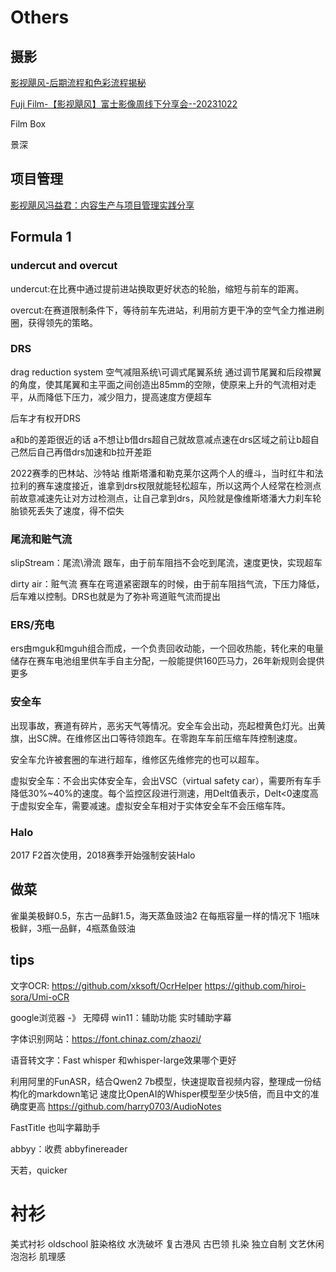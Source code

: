 # Others

## 摄影

[影视飓风-后期流程和色彩流程揭秘](https://www.bilibili.com/video/BV1TM411X7s2)

[Fuji Film-【影视飓风】富士影像周线下分享会--20231022](https://www.bilibili.com/video/BV1XN4y1C7A2)

Film Box

景深



## 项目管理

[影视飓风冯益君：内容生产与项目管理实践分享](https://www.bilibili.com/video/BV1Cp421Q7t6)


## Formula 1

### undercut and overcut
undercut:在比赛中通过提前进站换取更好状态的轮胎，缩短与前车的距离。

overcut:在赛道限制条件下，等待前车先进站，利用前方更干净的空气全力推进刷圈，获得领先的策略。

### DRS

drag reduction system 空气减阻系统\可调式尾翼系统
通过调节尾翼和后段襟翼的角度，使其尾翼和主平面之间创造出85mm的空隙，使原来上升的气流相对走平，从而降低下压力，减少阻力，提高速度方便超车

后车才有权开DRS

a和b的差距很近的话  a不想让b借drs超自己就故意减点速在drs区域之前让b超自己然后自己再借drs加速和b拉开差距

2022赛季的巴林站、沙特站 维斯塔潘和勒克莱尔这两个人的缠斗，当时红牛和法拉利的赛车速度接近，谁拿到drs权限就能轻松超车，所以这两个人经常在检测点前故意减速先让对方过检测点，让自己拿到drs，风险就是像维斯塔潘大力刹车轮胎锁死丢失了速度，得不偿失

### 尾流和赃气流

slipStream：尾流\滑流
跟车，由于前车阻挡不会吃到尾流，速度更快，实现超车

dirty air：赃气流
赛车在弯道紧密跟车的时候，由于前车阻挡气流，下压力降低，后车难以控制。DRS也就是为了弥补弯道赃气流而提出

### ERS/充电

ers由mguk和mguh组合而成，一个负责回收动能，一个回收热能，转化来的电量储存在赛车电池组里供车手自主分配，一般能提供160匹马力，26年新规则会提供更多


### 安全车

出现事故，赛道有碎片，恶劣天气等情况。安全车会出动，亮起橙黄色灯光。出黄旗，出SC牌。在维修区出口等待领跑车。在零跑车车前压缩车阵控制速度。

安全车允许被套圈的车进行超车，维修区先维修完的也可以超车。

虚拟安全车：不会出实体安全车，会出VSC（virtual safety car），需要所有车手降低30%~40%的速度。每个监控区段进行测速，用Delt值表示，Delt<0速度高于虚拟安全车，需要减速。虚拟安全车相对于实体安全车不会压缩车阵。

### Halo

2017 F2首次使用，2018赛季开始强制安装Halo 


## 做菜

雀巢美极鲜0.5，东古一品鲜1.5，海天蒸鱼豉油2
在每瓶容量一样的情况下
1瓶味极鲜，3瓶一品鲜，4瓶蒸鱼豉油

## tips
文字OCR:  https://github.com/xksoft/OcrHelper
https://github.com/hiroi-sora/Umi-oCR

google浏览器 -》 无障碍
win11：辅助功能 实时辅助字幕

字体识别网站：https://font.chinaz.com/zhaozi/

语音转文字：Fast whisper 和whisper-large效果哪个更好

利用阿里的FunASR，结合Qwen2 7b模型，快速提取音视频内容，整理成一份结构化的markdown笔记
速度比OpenAI的Whisper模型至少快5倍，而且中文的准确度更高
https://github.com/harry0703/AudioNotes

FastTitle 也叫字幕助手

abbyy：收费
abbyfinereader

天若，quicker


# 衬衫
美式衬衫   oldschool  脏染格纹 水洗破坏
复古港风   古巴领 扎染 独立自制
文艺休闲   泡泡衫 肌理感


